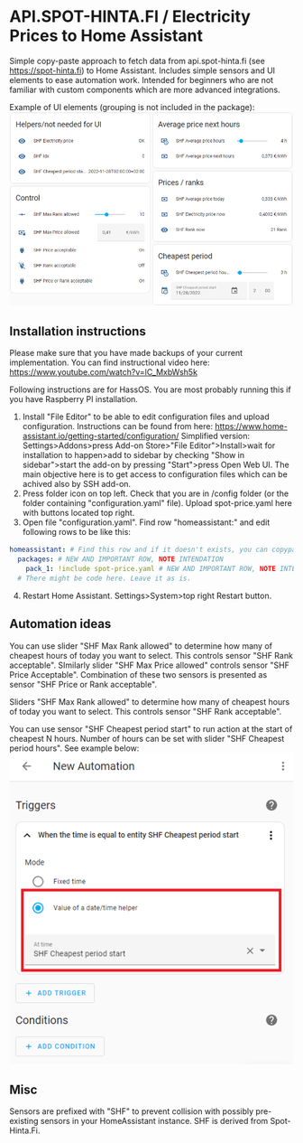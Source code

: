 # API.SPOT-HINTA.FI / Electricity Prices to Home Assistant 
Simple copy-paste approach to fetch data from api.spot-hinta.fi (see https://spot-hinta.fi) to Home Assistant. Includes simple sensors and UI elements to ease automation work. Intended for beginners who are not familiar with custom components which are more advanced integrations.

Example of UI elements (grouping is not included in the package):
![Example UI](/img/example.png)

## Installation instructions
Please make sure that you have made backups of your current implementation. You can find instructional video here: https://www.youtube.com/watch?v=lC_MxbWsh5k

Following instructions are for HassOS. You are most probably running this if you have Raspberry PI installation.

1. Install "File Editor" to be able to edit configuration files and upload configuration. Instructions can be found from here: https://www.home-assistant.io/getting-started/configuration/ Simplified version: Settings>Addons>press Add-on Store>"File Editor">Install>wait for installation to happen>add to sidebar by checking "Show in sidebar">start the add-on by pressing "Start">press Open Web UI. The main objective here is to get access to configuration files which can be achived also by SSH add-on.
2. Press folder icon on top left. Check that you are in /config folder (or the folder containing "configuration.yaml" file). Upload spot-price.yaml here with buttons located top right.
3. Open file "configuration.yaml". Find row "homeassistant:" and edit following rows to be like this:
```yaml
homeassistant: # Find this row and if it doesn't exists, you can copypaste this whole block to the file.
  packages: # NEW AND IMPORTANT ROW, NOTE INTENDATION
    pack_1: !include spot-price.yaml # NEW AND IMPORTANT ROW, NOTE INTENDATION
  # There might be code here. Leave it as is.
```
4. Restart Home Assistant. Settings>System>top right Restart button.

## Automation ideas

You can use slider "SHF Max Rank allowed" to determine how many of cheapest hours of today you want to select. This controls sensor "SHF Rank acceptable". SImilarly slider "SHF Max Price allowed" controls sensor "SHF Price Acceptable". Combination of these two sensors is presented as sensor "SHF Price or Rank acceptable".

Sliders "SHF Max Rank allowed" to determine how many of cheapest hours of today you want to select. This controls sensor "SHF Rank acceptable".

You can use sensor "SHF Cheapest period start" to run action at the start of cheapest N hours. Number of hours can be set with slider "SHF Cheapest period hours". See example below:
![Example Time Trigger based on Datetime helper](/img/example-time-trigger.png)

## Misc

Sensors are prefixed with "SHF" to prevent collision with possibly pre-existing sensors in your HomeAssistant instance. SHF is derived from Spot-Hinta.Fi.
